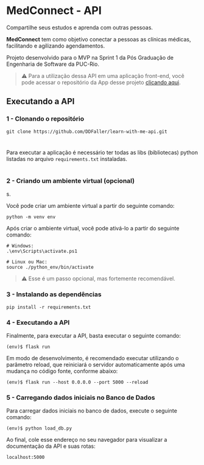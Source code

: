 

# MedConnect - API

Compartilhe seus estudos e aprenda com outras pessoas.

**MedConnect** tem como objetivo conectar a pessoas as clínicas médicas, facilitando e agilizando agendamentos.

Projeto desenvolvido para o MVP na Sprint 1 da Pós Graduação de Engenharia de Software da PUC-Rio.

> ⚠️ Para a utilização dessa API em uma aplicação front-end, você pode acessar o repositório da App desse projeto [clicando aqui](https://github.com/DDFaller/MVP_).

## Executando a API


### 1 - Clonando o repositório

```
git clone https://github.com/DDFaller/learn-with-me-api.git
```

#

Para executar a aplicação é necessário ter todas as libs (bibliotecas) python listadas no arquivo `requirements.txt` instaladas. 

#

### 2 - Criando um ambiente virtual (opcional)
s.

Você pode criar um  ambiente virtual a partir do seguinte comando:

```
python -m venv env
```

Após criar o ambiente virtual, você pode ativá-lo a partir do seguinte comando:

```
# Windows:
.\env\Scripts\activate.ps1

# Linux ou Mac:
source ./python_env/bin/activate
```

> ⚠️ Esse é um passo opcional, mas fortemente recomendável.

### 3 - Instalando as dependências


```
pip install -r requirements.txt
```
### 4 - Executando a API
Finalmente, para executar a API, basta executar o seguinte comando:

```
(env)$ flask run 
```

Em modo de desenvolvimento, é recomendado executar utilizando o parâmetro reload, que reiniciará o servidor automaticamente após uma mudança no código fonte, conforme abaixo:

```
(env)$ flask run --host 0.0.0.0 --port 5000 --reload
```

### 5 - Carregando dados iniciais no Banco de Dados
Para carregar dados iniciais no banco de dados, execute o seguinte comando:

```
(env)$ python load_db.py
```

Ao final, cole esse endereço no seu navegador para visualizar a documentação da API e suas rotas:

```
localhost:5000
```


